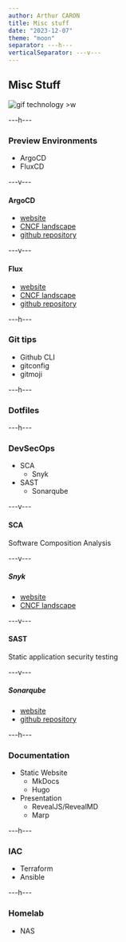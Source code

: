 ```yaml
---
author: Arthur CARON
title: Misc stuff
date: "2023-12-07"
theme: "moon"
separator: ---h---
verticalSeparator: ---v---
---
```


## Misc Stuff

![gif technology >w](https://media0.giphy.com/media/pOEbLRT4SwD35IELiQ/giphy.gif)

---h---

### Preview Environments

- ArgoCD
- FluxCD

---v---

#### ArgoCD

- [website](https://argo-cd.readthedocs.io/en/stable/)
- [CNCF landscape](https://landscape.cncf.io/?selected=argo)
- [github repository](https://github.com/argoproj/argo-cd)

---v---

#### Flux

- [website](https://fluxcd.io/)
- [CNCF landscape](https://landscape.cncf.io/?selected=flux)
- [github repository](https://github.com/fluxcd/flux2)

---h---

### Git tips

- Github CLI
- gitconfig
- gitmoji

---h---

### Dotfiles

---h---

### DevSecOps

- SCA
  - Snyk
- SAST
  - Sonarqube

---v---

#### SCA

Software Composition Analysis

---v---

##### Snyk

- [website](https://snyk.io/)
- [CNCF landscape](https://landscape.cncf.io/?selected=snyk)

---v---

#### SAST

Static application security testing

---v---

##### Sonarqube

- [website](https://www.sonarsource.com/products/sonarqube/)
- [github repository](https://github.com/SonarSource/sonarqube)

---h---

### Documentation

- Static Website
  - MkDocs
  - Hugo
- Presentation
  - RevealJS/RevealMD
  - Marp

---h---

### IAC

- Terraform
- Ansible

---h---

### Homelab

- NAS
